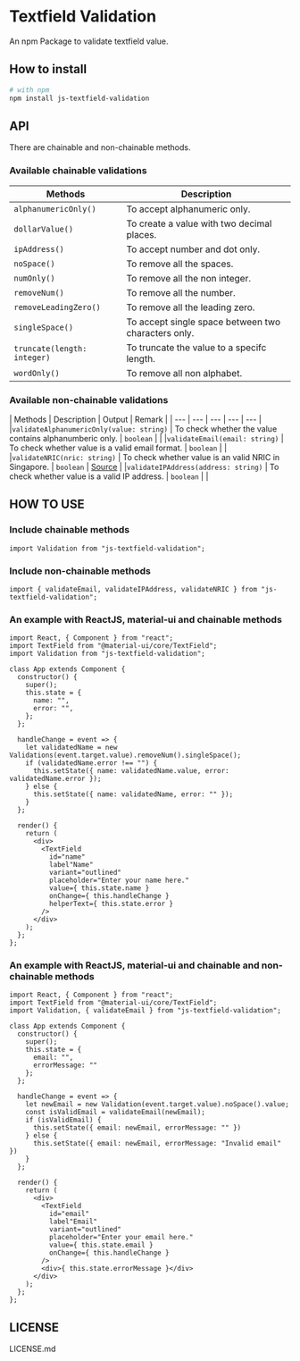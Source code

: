 # Textfield Validation

An npm Package to validate textfield value.

## How to install

```bash
# with npm
npm install js-textfield-validation
```

## API

There are chainable and non-chainable methods.

### Available chainable validations

| Methods | Description |
| --- | --- |
|`alphanumericOnly()` | To accept alphanumeric only. |
|`dollarValue()` | To create a value with two decimal places. |
|`ipAddress()` | To accept number and dot only. |
|`noSpace()` | To remove all the spaces. |
|`numOnly()` | To remove all the non integer. |
|`removeNum()` | To remove all the number. |
|`removeLeadingZero()` | To remove all the leading zero. |
|`singleSpace()` | To accept single space between two characters only. |
|`truncate(length: integer)` | To truncate the value to a specifc length. |
|`wordOnly()` | To remove all non alphabet. |

### Available non-chainable validations

| Methods | Description | Output | Remark |
| --- | --- | --- | --- | --- |
|`validateAlphanumericOnly(value: string)` | To check whether the value contains alphanumberic only. | `boolean` | |
|`validateEmail(email: string)` | To check whether value is a valid email format. | `boolean` | |
|`validateNRIC(nric: string)` | To check whether value is an valid NRIC in Singapore. | `boolean` | [Source](http://www.samliew.com/icval/) |
|`validateIPAddress(address: string)` | To check whether value is a valid IP address. | `boolean` | |

## HOW TO USE

### Include chainable methods

```JS
import Validation from "js-textfield-validation";
```

### Include non-chainable methods

```JS
import { validateEmail, validateIPAddress, validateNRIC } from "js-textfield-validation";
```

### An example with ReactJS, material-ui and chainable methods

```JS
import React, { Component } from "react";
import TextField from "@material-ui/core/TextField";
import Validation from "js-textfield-validation";

class App extends Component {
  constructor() {
    super();
    this.state = {
      name: "",
      error: "",
    };
  };

  handleChange = event => {
    let validatedName = new Validations(event.target.value).removeNum().singleSpace();
    if (validatedName.error !== "") {
      this.setState({ name: validatedName.value, error: validatedName.error });
    } else {
      this.setState({ name: validatedName, error: "" });
    }
  };

  render() {
    return (
      <div>
        <TextField
          id="name"
          label"Name"
          variant="outlined"
          placeholder="Enter your name here."
          value={ this.state.name }
          onChange={ this.handleChange }
          helperText={ this.state.error }
        />
      </div>
    );
  };
};
```

### An example with ReactJS, material-ui and chainable and non-chainable methods

```JS
import React, { Component } from "react";
import TextField from "@material-ui/core/TextField";
import Validation, { validateEmail } from "js-textfield-validation";

class App extends Component {
  constructor() {
    super();
    this.state = {
      email: "",
      errorMessage: ""
    };
  };

  handleChange = event => {
    let newEmail = new Validation(event.target.value).noSpace().value;
    const isValidEmail = validateEmail(newEmail);
    if (isValidEmail) {
      this.setState({ email: newEmail, errorMessage: "" })
    } else {
      this.setState({ email: newEmail, errorMessage: "Invalid email" })
    }
  };

  render() {
    return (
      <div>
        <TextField
          id="email"
          label"Email"
          variant="outlined"
          placeholder="Enter your email here."
          value={ this.state.email }
          onChange={ this.handleChange }
        />
        <div>{ this.state.errorMessage }</div>
      </div>
    );
  };
};
```

## LICENSE

LICENSE.md